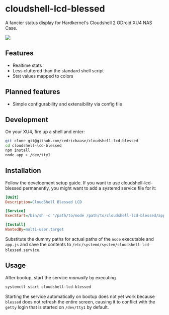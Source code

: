 # cloudshell-lcd-blessed

A fancier status display for Hardkernel's Cloudshell 2 ODroid XU4 NAS Case.

<img src="https://user-images.githubusercontent.com/13900565/35587393-f5f7cfe6-05fd-11e8-9446-bd7ec96c0739.jpg"/>

## Features

* Realtime stats
* Less cluttered than the standard shell script
* Stat values mapped to colors

## Planned features

* Simple configurability and extensibility via config file




## Development

On your XU4, fire up a shell and enter:
```bash
git clone git@github.com/cedrichaase/cloudshell-lcd-blessed
cd cloudshell-lcd-blessed
npm install
node app > /dev/tty1
```

## Installation

Follow the development setup guide.
If you want to use cloudshell-lcd-blessed permanently, you might want to add a systemd service file for it:

```ini
[Unit]
Description=CloudShell Blessed LCD

[Service]
ExecStart=/bin/sh -c "/path/to/node /path/to/cloudshell-lcd-blessed/app.js > /dev/tty1"

[Install]
WantedBy=multi-user.target
``` 

Substitute the dummy paths for actual paths of the `node` executable and `app.js`
and save the contents to `/etc/systemd/system/cloudshell-lcd-blessed.service`.

## Usage

After bootup, start the service *manually* by executing
```bash
systemctl start cloudshell-lcd-blessed
```

Starting the service automatically on bootup does not yet work because `blessed` does not refresh the entire screen,
causing it to conflict with the `getty` login that is started on `/dev/tty1` by default. 
